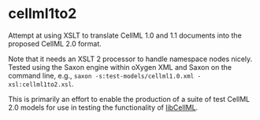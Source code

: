 # cellml1to2
Attempt at using XSLT to translate CellML 1.0 and 1.1 documents into the proposed CellML 2.0 format.

Note that it needs an XSLT 2 processor to handle namespace nodes nicely. Tested using the Saxon engine within oXygen XML and Saxon on the command line, e.g., `saxon -s:test-models/cellml1.0.xml -xsl:cellml1to2.xsl`.

This is primarily an effort to enable the production of a suite of test CellML 2.0 models for use in testing the functionality of [libCellML](http://libcellml.readthedocs.io/).
